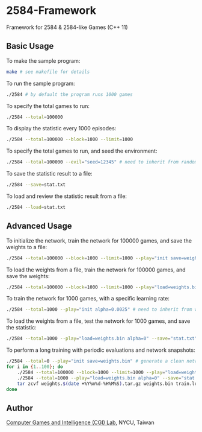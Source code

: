 # 2584-Framework

Framework for 2584 & 2584-like Games (C++ 11)

## Basic Usage

To make the sample program:
```bash
make # see makefile for details
```

To run the sample program:
```bash
./2584 # by default the program runs 1000 games
```

To specify the total games to run:
```bash
./2584 --total=100000
```

To display the statistic every 1000 episodes:
```bash
./2584 --total=100000 --block=1000 --limit=1000
```

To specify the total games to run, and seed the environment:
```bash
./2584 --total=100000 --evil="seed=12345" # need to inherit from random_agent
```

To save the statistic result to a file:
```bash
./2584 --save=stat.txt
```

To load and review the statistic result from a file:
```bash
./2584 --load=stat.txt
```

## Advanced Usage

To initialize the network, train the network for 100000 games, and save the weights to a file:
```bash
./2584 --total=100000 --block=1000 --limit=1000 --play="init save=weights.bin" # need to inherit from weight_agent
```

To load the weights from a file, train the network for 100000 games, and save the weights:
```bash
./2584 --total=100000 --block=1000 --limit=1000 --play="load=weights.bin save=weights.bin" # need to inherit from weight_agent
```

To train the network for 1000 games, with a specific learning rate:
```bash
./2584 --total=1000 --play="init alpha=0.0025" # need to inherit from weight_agent
```

To load the weights from a file, test the network for 1000 games, and save the statistic:
```bash
./2584 --total=1000 --play="load=weights.bin alpha=0" --save="stat.txt" # need to inherit from weight_agent
```

To perform a long training with periodic evaluations and network snapshots:
```bash
./2584 --total=0 --play="init save=weights.bin" # generate a clean network
for i in {1..100}; do
	./2584 --total=100000 --block=1000 --limit=1000 --play="load=weights.bin save=weights.bin alpha=0.0025" | tee -a train.log
	./2584 --total=1000 --play="load=weights.bin alpha=0" --save="stat.txt"
	tar zcvf weights.$(date +%Y%m%d-%H%M%S).tar.gz weights.bin train.log stat.txt
done
```

## Author

[Computer Games and Intelligence (CGI) Lab](https://cgilab.nctu.edu.tw/), NYCU, Taiwan
